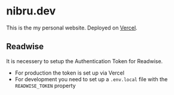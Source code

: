 # nibru.dev

This is the my personal website. Deployed on [Vercel](https://vercel.com).

## Readwise

It is necessery to setup the Authentication Token for Readwise.

- For production the token is set up via Vercel
- For development you need to set up a `.env.local` file with the `READWISE_TOKEN` property

